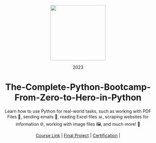<div align=center>
    <img src="https://logos-world.net/wp-content/uploads/2021/10/Python-Logo.png" height=180>
    <p> 2023</p>
    <h1>The-Complete-Python-Bootcamp-From-Zero-to-Hero-in-Python</h1>
    <p> Learn how to use Python for real-world tasks, such as working with PDF Files 📄, sending emails 📧, reading Excel files 📊, scraping websites for information 🌐, working with image files 🖼️, and much more! 🚀 </p>

</div>
<div align=center>
    <a href="https://www.udemy.com/course/complete-python-bootcamp/">Course Link</a> |
    <a href="">Final Project</a> |
    <a href="https://www.udemy.com/certificate/UC-080cb4e2-31fc-48f8-ab29-ffe258f7c565/">Certification</a> |
</div>
